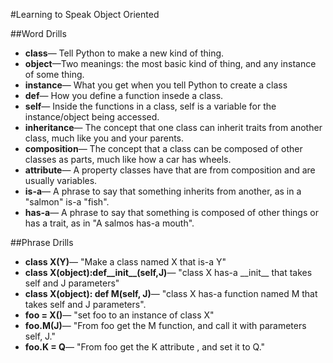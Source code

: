 #Learning to Speak Object Oriented

##Word Drills
-	**class**— Tell Python to make a new kind of thing.
-	**object**—Two meanings: the most basic kind of thing, and any instance of some thing.
-	**instance**— What you get when you tell Python to create a class
-	**def**— How you define a function insede a class.
-	**self**— Inside the functions in a class, self is a variable for the instance/object
			being accessed.
-	**inheritance**— The concept that one class can inherit traits from another class, much like you and your parents.
-	**composition**— The concept that a class can be composed of other classes as parts, much like how a car has wheels.	
-	**attribute**— A property classes have that are from composition and are usually variables.
-	**is-a**— A phrase to say that something inherits from another, as in a "salmon" is-a "fish".
-	**has-a**— A phrase to say that something is composed of other things or has a trait, as in 
			 "A salmos has-a mouth".

##Phrase Drills
-	**class X(Y)**— "Make a class named X that is-a Y"
-	**class X(object):def__init__(self,J)**— "class X has-a \_\_init\_\_ that takes self and J parameters"
-	**class X(object): def M(self, J)**— "class X has-a function named M that takes self and J parameters".
-	**foo = X()**— "set foo to an instance of class X"
-	**foo.M(J)**— "From foo get the M function, and call it with parameters self, J."
-	**foo.K = Q**— "From foo get the K attribute , and set it to Q."

